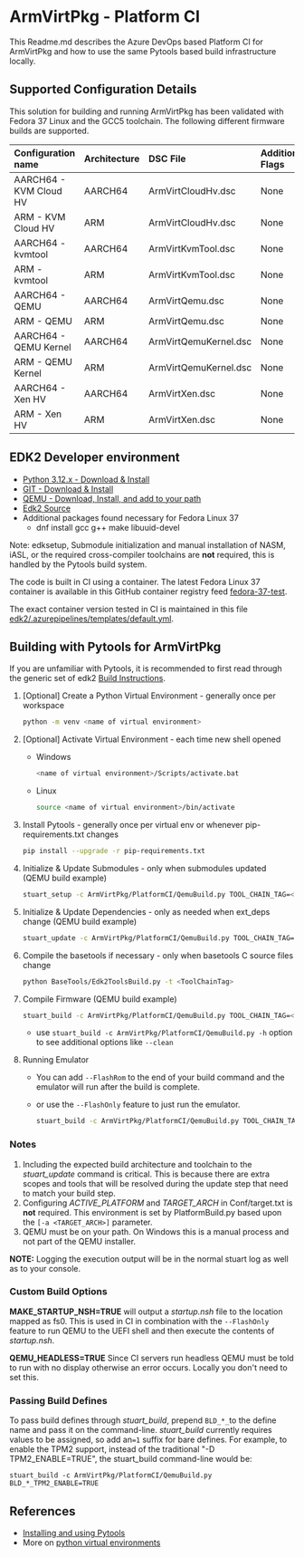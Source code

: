 # ArmVirtPkg - Platform CI

This Readme.md describes the Azure DevOps based Platform CI for ArmVirtPkg and how
to use the same Pytools based build infrastructure locally.

## Supported Configuration Details

This solution for building and running ArmVirtPkg has been validated with Fedora
37 Linux and the GCC5 toolchain. The following different firmware builds are
supported.

| Configuration name      | Architecture       | DSC File               | Additional Flags |
| :----------             | :-----             | :-----                 | :----            |
| AARCH64 - KVM Cloud HV  | AARCH64            | ArmVirtCloudHv.dsc     | None             |
| ARM - KVM Cloud HV      | ARM                | ArmVirtCloudHv.dsc     | None             |
| AARCH64 - kvmtool       | AARCH64            | ArmVirtKvmTool.dsc     | None             |
| ARM - kvmtool           | ARM                | ArmVirtKvmTool.dsc     | None             |
| AARCH64 - QEMU          | AARCH64            | ArmVirtQemu.dsc        | None             |
| ARM - QEMU              | ARM                | ArmVirtQemu.dsc        | None             |
| AARCH64 - QEMU Kernel   | AARCH64            | ArmVirtQemuKernel.dsc  | None             |
| ARM - QEMU Kernel       | ARM                | ArmVirtQemuKernel.dsc  | None             |
| AARCH64 - Xen HV        | AARCH64            | ArmVirtXen.dsc         | None             |
| ARM - Xen HV            | ARM                | ArmVirtXen.dsc         | None             |

## EDK2 Developer environment

- [Python 3.12.x - Download & Install](https://www.python.org/downloads/)
- [GIT - Download & Install](https://git-scm.com/download/)
- [QEMU - Download, Install, and add to your path](https://www.qemu.org/download/)
- [Edk2 Source](https://github.com/tianocore/edk2)
- Additional packages found necessary for Fedora Linux 37
  - dnf install gcc g++ make libuuid-devel

Note: edksetup, Submodule initialization and manual installation of NASM, iASL, or
the required cross-compiler toolchains are **not** required, this is handled by the
Pytools build system.

The code is built in CI using a container. The latest Fedora Linux 37 container is
available in this GitHub container registry feed
[fedora-37-test](https://github.com/tianocore/containers/pkgs/container/containers%2Ffedora-37-test).

The exact container version tested in CI is maintained in this file
[edk2/.azurepipelines/templates/default.yml](https://github.com/tianocore/edk2/blob/HEAD/.azurepipelines/templates/defaults.yml).

## Building with Pytools for ArmVirtPkg

If you are unfamiliar with Pytools, it is recommended to first read through
the generic set of edk2 [Build Instructions](https://github.com/tianocore/tianocore.github.io/wiki/Build-Instructions).

1. [Optional] Create a Python Virtual Environment - generally once per workspace

    ``` bash
    python -m venv <name of virtual environment>
    ```

2. [Optional] Activate Virtual Environment - each time new shell opened
    - Windows

      ``` bash
      <name of virtual environment>/Scripts/activate.bat
      ```

    - Linux

      ```bash
      source <name of virtual environment>/bin/activate
      ```

3. Install Pytools - generally once per virtual env or whenever pip-requirements.txt changes

    ``` bash
    pip install --upgrade -r pip-requirements.txt
    ```

4. Initialize & Update Submodules - only when submodules updated (QEMU build example)

    ``` bash
    stuart_setup -c ArmVirtPkg/PlatformCI/QemuBuild.py TOOL_CHAIN_TAG=<TOOL_CHAIN_TAG> -a <TARGET_ARCH>
    ```

5. Initialize & Update Dependencies - only as needed when ext_deps change (QEMU build example)

    ``` bash
    stuart_update -c ArmVirtPkg/PlatformCI/QemuBuild.py TOOL_CHAIN_TAG=<TOOL_CHAIN_TAG> -a <TARGET_ARCH>
    ```

6. Compile the basetools if necessary - only when basetools C source files change

    ``` bash
    python BaseTools/Edk2ToolsBuild.py -t <ToolChainTag>
    ```

7. Compile Firmware (QEMU build example)

    ``` bash
    stuart_build -c ArmVirtPkg/PlatformCI/QemuBuild.py TOOL_CHAIN_TAG=<TOOL_CHAIN_TAG> -a <TARGET_ARCH>
    ```

    - use `stuart_build -c ArmVirtPkg/PlatformCI/QemuBuild.py -h` option to see additional
    options like `--clean`

8. Running Emulator
    - You can add `--FlashRom` to the end of your build command and the emulator will run after the
    build is complete.
    - or use the `--FlashOnly` feature to just run the emulator.

      ``` bash
      stuart_build -c ArmVirtPkg/PlatformCI/QemuBuild.py TOOL_CHAIN_TAG=<TOOL_CHAIN_TAG> -a <TARGET_ARCH> --FlashOnly
      ```

### Notes

1. Including the expected build architecture and toolchain to the _stuart_update_ command is critical.
   This is because there are extra scopes and tools that will be resolved during the update step that
   need to match your build step.
2. Configuring *ACTIVE_PLATFORM* and *TARGET_ARCH* in Conf/target.txt is **not** required. This
   environment is set by PlatformBuild.py based upon the `[-a <TARGET_ARCH>]` parameter.
3. QEMU must be on your path.  On Windows this is a manual process and not part of the QEMU installer.

**NOTE:** Logging the execution output will be in the normal stuart log as well as to your console.

### Custom Build Options

**MAKE_STARTUP_NSH=TRUE** will output a *startup.nsh* file to the location mapped as fs0. This is
used in CI in combination with the `--FlashOnly` feature to run QEMU to the UEFI shell and then execute
the contents of *startup.nsh*.

**QEMU_HEADLESS=TRUE** Since CI servers run headless QEMU must be told to run with no display otherwise
an error occurs. Locally you don't need to set this.

### Passing Build Defines

To pass build defines through _stuart_build_, prepend `BLD_*_`to the define name and pass it on the
command-line. _stuart_build_ currently requires values to be assigned, so add an`=1` suffix for bare defines.
For example, to enable the TPM2 support, instead of the traditional "-D TPM2_ENABLE=TRUE", the stuart_build
command-line would be:

`stuart_build -c ArmVirtPkg/PlatformCI/QemuBuild.py BLD_*_TPM2_ENABLE=TRUE`

## References

- [Installing and using Pytools](https://github.com/tianocore/edk2-pytool-extensions/blob/master/docs/using.md#installing)
- More on [python virtual environments](https://docs.python.org/3/library/venv.html)

